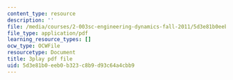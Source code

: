 ```yaml
---
content_type: resource
description: ''
file: /media/courses/2-003sc-engineering-dynamics-fall-2011/5d3e81b0eeb0b323c8b9d93c64a4cbb9_7kcWV6zlcRU.pdf
file_type: application/pdf
learning_resource_types: []
ocw_type: OCWFile
resourcetype: Document
title: 3play pdf file
uid: 5d3e81b0-eeb0-b323-c8b9-d93c64a4cbb9
---
```

